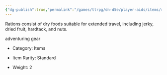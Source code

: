 ```yaml
---
{"dg-publish":true,"permalink":"/games/ttrpg/dn-d5e/player-aids/items/rations-1-day/","tags":["TTRPG/DND/5e","social","utility","consumable"]}
---
```



Rations consist of dry foods suitable for extended travel, including jerky, dried fruit, hardtack, and nuts.

adventuring gear

- Category: Items

- Item Rarity: Standard

- Weight: 2
